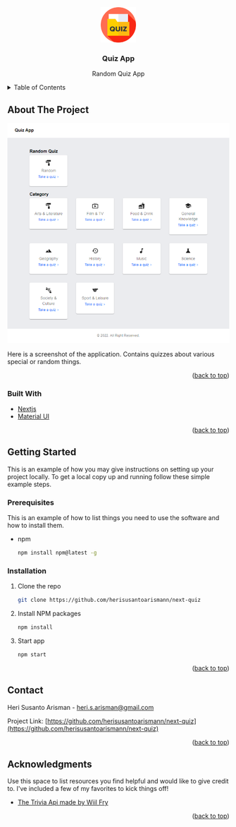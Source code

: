 <div align="center">
  <a>
    <img src="public/logo.png" alt="Logo" width="80" height="80">
  </a>

  <h3 align="center">Quiz App</h3>

  <p align="center">
    Random Quiz App
  </p>
</div>

<details>
  <summary>Table of Contents</summary>
  <ol>
    <li>
      <a href="#about-the-project">About The Project</a>
      <ul>
        <li><a href="#built-with">Built With</a></li>
      </ul>
    </li>
    <li>
      <a href="#getting-started">Getting Started</a>
      <ul>
        <li><a href="#prerequisites">Prerequisites</a></li>
        <li><a href="#installation">Installation</a></li>
      </ul>
    </li>
    <li><a href="#contact">Contact</a></li>
  </ol>
</details>

## About The Project

![Quiz App](https://github.com/herisusantoarismann/next-quiz/blob/master/Screenshot.png)

Here is a screenshot of the application. Contains quizzes about various special or random things.

<p align="right">(<a href="#top">back to top</a>)</p>

### Built With

- [Nextjs](https://nextjs.org/)
- [Material UI](https://mui.com/)

<p align="right">(<a href="#top">back to top</a>)</p>

## Getting Started

This is an example of how you may give instructions on setting up your project locally.
To get a local copy up and running follow these simple example steps.

### Prerequisites

This is an example of how to list things you need to use the software and how to install them.

- npm
  ```sh
  npm install npm@latest -g
  ```

### Installation

1. Clone the repo
   ```sh
   git clone https://github.com/herisusantoarismann/next-quiz
   ```
2. Install NPM packages
   ```sh
   npm install
   ```
3. Start app
   ```sh
   npm start
   ```

<p align="right">(<a href="#top">back to top</a>)</p>

## Contact

Heri Susanto Arisman - heri.s.arisman@gmail.com

Project Link: [https://github.com/herisusantoarismann/next-quiz](https://github.com/herisusantoarismann/next-quiz)

<p align="right">(<a href="#top">back to top</a>)</p>

## Acknowledgments

Use this space to list resources you find helpful and would like to give credit to. I've included a few of my favorites to kick things off!

- [The Trivia Api made by Wiil Fry](https://the-trivia-api.com/)

<p align="right">(<a href="#top">back to top</a>)</p>
